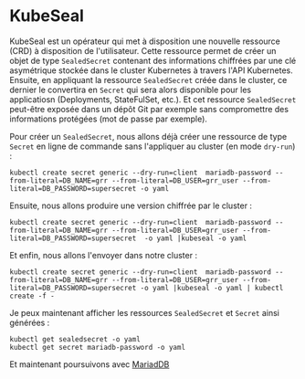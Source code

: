 # KubeSeal

KubeSeal est un opérateur qui met à disposition une nouvelle ressource (CRD) à disposition de l'utilisateur. Cette ressource permet de créer un objet de type `SealedSecret` contenant des informations chiffrées par une clé asymétrique stockée dans le cluster Kubernetes à travers l'API Kubernetes. Ensuite, en appliquant la ressource `SealedSecret` créée dans le cluster, ce dernier le convertira en `Secret` qui sera alors disponible pour les applicatiosn (Deployments, StateFulSet, etc.). Et cet ressource `SealedSecret` peut-être exposée dans un dépôt Git par exemple sans compromettre des informations protégées (mot de passe par exemple).

Pour créer un `SealedSecret`, nous allons déjà créer une ressource de type `Secret` en ligne de commande sans l'appliquer au cluster (en mode `dry-run`) :

```
kubectl create secret generic --dry-run=client  mariadb-password --from-literal=DB_NAME=grr --from-literal=DB_USER=grr_user --from-literal=DB_PASSWORD=supersecret -o yaml
```

Ensuite, nous allons produire une version chiffrée par le cluster :

```
kubectl create secret generic --dry-run=client  mariadb-password --from-literal=DB_NAME=grr --from-literal=DB_USER=grr_user --from-literal=DB_PASSWORD=supersecret  -o yaml |kubeseal -o yaml
```

Et enfin, nous allons l'envoyer dans notre cluster :

```
kubectl create secret generic --dry-run=client  mariadb-password --from-literal=DB_NAME=grr --from-literal=DB_USER=grr_user --from-literal=DB_PASSWORD=supersecret -o yaml |kubeseal -o yaml | kubectl create -f -
```

Je peux maintenant afficher les ressources `SealedSecret` et `Secret` ainsi générées :

```
kubectl get sealedsecret -o yaml
kubectl get secret mariadb-password -o yaml
```

Et maintenant poursuivons avec [MariadDB](/mariadb)